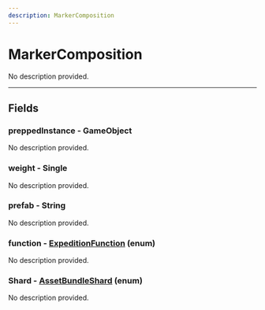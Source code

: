 ```yaml
---
description: MarkerComposition
---
```


# MarkerComposition

No description provided.

***

## Fields

### preppedInstance - GameObject

No description provided.

### weight - Single

No description provided.

### prefab - String

No description provided.

### function - [ExpeditionFunction](../enum-types.md#expeditionfunction) (enum)

No description provided.

### Shard - [AssetBundleShard](../enum-types.md#assetbundleshard) (enum)

No description provided.
